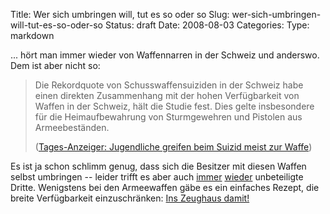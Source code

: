 Title: Wer sich umbringen will, tut es so oder so
Slug: wer-sich-umbringen-will-tut-es-so-oder-so
Status: draft
Date: 2008-08-03
Categories:
Type: markdown

... hört man immer wieder von Waffennarren in der Schweiz und anderswo. Dem ist aber nicht so:

> Die Rekordquote von Schusswaffensuiziden in der Schweiz habe einen direkten Zusammenhang mit der hohen Verfügbarkeit von Waffen in der Schweiz, hält die Studie fest. Dies gelte insbesondere für die Heimaufbewahrung von Sturmgewehren und Pistolen aus Armeebeständen.
>
> ([Tages-Anzeiger: Jugendliche greifen beim Suizid meist zur Waffe](http://www.tagesanzeiger.ch/dyn/news/schweiz/921172.html))

Es ist ja schon schlimm genug, dass sich die Besitzer mit diesen Waffen selbst umbringen -- leider trifft es aber auch [immer](http://spinlock.ch/blog/2007/11/27/besserer-schutz-vor-waffengewalt/) [wieder](http://spinlock.ch/blog/2007/06/08/waffen-gehoren-ins-zeughaus-sofort/) unbeteiligte Dritte. Wenigstens bei den Armeewaffen gäbe es ein einfaches Rezept, die breite Verfügbarkeit einzuschränken: [Ins Zeughaus damit!](http://spinlock.ch/blog/2007/06/04/wichtiger-schritt-hin-zur-entmilitarisierung-der-gesellschaft-gemacht/)
